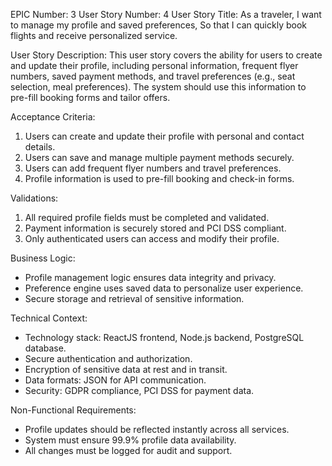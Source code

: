 EPIC Number: 3
User Story Number: 4
User Story Title: As a traveler, I want to manage my profile and saved preferences, So that I can quickly book flights and receive personalized service.

User Story Description: This user story covers the ability for users to create and update their profile, including personal information, frequent flyer numbers, saved payment methods, and travel preferences (e.g., seat selection, meal preferences). The system should use this information to pre-fill booking forms and tailor offers.

Acceptance Criteria:
1. Users can create and update their profile with personal and contact details.
2. Users can save and manage multiple payment methods securely.
3. Users can add frequent flyer numbers and travel preferences.
4. Profile information is used to pre-fill booking and check-in forms.

Validations:
1. All required profile fields must be completed and validated.
2. Payment information is securely stored and PCI DSS compliant.
3. Only authenticated users can access and modify their profile.

Business Logic:
- Profile management logic ensures data integrity and privacy.
- Preference engine uses saved data to personalize user experience.
- Secure storage and retrieval of sensitive information.

Technical Context:
- Technology stack: ReactJS frontend, Node.js backend, PostgreSQL database.
- Secure authentication and authorization.
- Encryption of sensitive data at rest and in transit.
- Data formats: JSON for API communication.
- Security: GDPR compliance, PCI DSS for payment data.

Non-Functional Requirements:
- Profile updates should be reflected instantly across all services.
- System must ensure 99.9% profile data availability.
- All changes must be logged for audit and support.